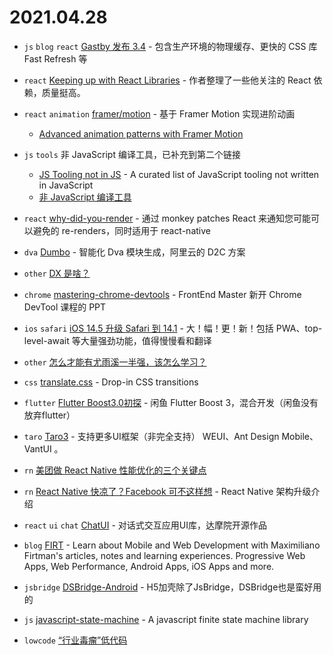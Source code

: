 # 2021.04.28

- `js` `blog` `react` [Gastby 发布 3.4](https://www.gatsbyjs.com/docs/reference/release-notes/v3.4/) - 包含生产环境的物理缓存、更快的 CSS 库 Fast Refresh 等

- `react` [Keeping up with React Libraries](https://maxrozen.com/keeping-up-with-react-libraries) - 作者整理了一些他关注的 React 依赖，质量挺高。

- `react` `animation` [framer/motion](https://github.com/framer/motion) - 基于 Framer Motion 实现进阶动画
  - [Advanced animation patterns with Framer Motion](https://blog.maximeheckel.com/posts/advanced-animation-patterns-with-framer-motion)

- `js` `tools` 非 JavaScript 编译工具，已补充到第二个链接
  - [JS Tooling not in JS](https://github.com/RobinCsl/awesome-js-tooling-not-in-js) - A curated list of JavaScript tooling not written in JavaScript
  - [非 JavaScript 编译工具](https://github.com/sorrycc/awesome-f2e-libs#%E9%9D%9E-javascript-%E7%BC%96%E8%AF%91%E5%B7%A5%E5%85%B7)

- `react` [why-did-you-render](https://github.com/welldone-software/why-did-you-render) - 通过 monkey patches React 来通知您可能可以避免的 re-renders，同时适用于 react-native

- `dva` [Dumbo](https://juejin.cn/post/6955303774151786503) - 智能化 Dva 模块生成，阿里云的 D2C 方案

- `other` [DX 是啥？](https://medium.com/swlh/what-is-dx-developer-experience-401a0e44a9d9)

- `chrome` [mastering-chrome-devtools](https://github.com/jkup/mastering-chrome-devtools) - FrontEnd Master 新开 Chrome DevTool 课程的 PPT

- `ios` `safari` [iOS 14.5 升级 Safari 到 14.1](https://firt.dev/ios-14.5/) - 大！幅！更！新！包括 PWA、top-level-await 等大量强劲功能，值得慢慢看和翻译

- `other` [怎么才能有尤雨溪一半强，该怎么学习？](https://www.zhihu.com/question/456527668/answer/1857385102)

- `css` [translate.css](https://www.transition.style/) - Drop-in CSS transitions

- `flutter` [Flutter Boost3.0初探](https://www.yuque.com/xytech/flutter/mmz0e1) - 闲鱼 Flutter Boost 3，混合开发（闲鱼没有放弃flutter）

- `taro` [Taro3](https://mp.weixin.qq.com/s/xFjVw23PaEer1g6vll8nlQ) -  支持更多UI框架（非完全支持） WEUI、Ant Design Mobile、VantUI 。

- `rn` [美团做 React Native 性能优化的三个关键点](https://mp.weixin.qq.com/s/2D2l7NF0kmwAkfCI_PbZug)

- `rn` [React Native 快凉了？Facebook 可不这样想](https://zhuanlan.zhihu.com/p/367781622) - React Native 架构升级介绍

- `react` `ui` `chat` [ChatUI](https://chatui.io/) - 对话式交互应用UI库，达摩院开源作品

- `blog` [FIRT](https://firt.dev) - Learn about Mobile and Web Development with Maximiliano Firtman's articles, notes and learning experiences. Progressive Web Apps, Web Performance, Android Apps, iOS Apps and more.

- `jsbridge` [DSBridge-Android](https://github.com/wendux/DSBridge-Android) - H5加壳除了JsBridge，DSBridge也是蛮好用的

- `js` [javascript-state-machine](https://github.com/jakesgordon/javascript-state-machine) - A javascript finite state machine library

- `lowcode` [“行业毒瘤”低代码](https://mp.weixin.qq.com/s/nux9xJko6N1tLTK23-ZbzA)